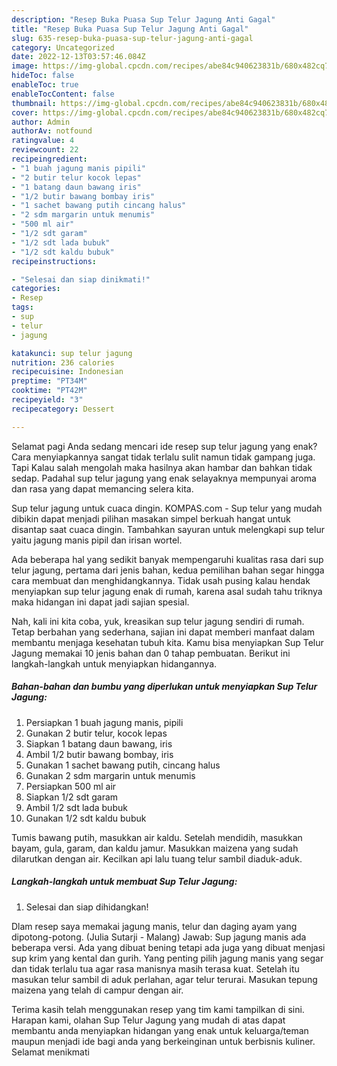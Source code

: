 ```yaml
---
description: "Resep Buka Puasa Sup Telur Jagung Anti Gagal"
title: "Resep Buka Puasa Sup Telur Jagung Anti Gagal"
slug: 635-resep-buka-puasa-sup-telur-jagung-anti-gagal
category: Uncategorized
date: 2022-12-13T03:57:46.084Z
image: https://img-global.cpcdn.com/recipes/abe84c940623831b/680x482cq70/sup-telur-jagung-foto-resep-utama.jpg
hideToc: false
enableToc: true
enableTocContent: false
thumbnail: https://img-global.cpcdn.com/recipes/abe84c940623831b/680x482cq70/sup-telur-jagung-foto-resep-utama.jpg
cover: https://img-global.cpcdn.com/recipes/abe84c940623831b/680x482cq70/sup-telur-jagung-foto-resep-utama.jpg
author: Admin
authorAv: notfound
ratingvalue: 4
reviewcount: 22
recipeingredient:
- "1 buah jagung manis pipili"
- "2 butir telur kocok lepas"
- "1 batang daun bawang iris"
- "1/2 butir bawang bombay iris"
- "1 sachet bawang putih cincang halus"
- "2 sdm margarin untuk menumis"
- "500 ml air"
- "1/2 sdt garam"
- "1/2 sdt lada bubuk"
- "1/2 sdt kaldu bubuk"
recipeinstructions:

- "Selesai dan siap dinikmati!"
categories:
- Resep
tags:
- sup
- telur
- jagung

katakunci: sup telur jagung 
nutrition: 236 calories
recipecuisine: Indonesian
preptime: "PT34M"
cooktime: "PT42M"
recipeyield: "3"
recipecategory: Dessert

---
```



Selamat pagi Anda sedang mencari ide resep sup telur jagung yang enak? Cara menyiapkannya sangat tidak terlalu sulit namun tidak gampang juga. Tapi Kalau salah mengolah maka hasilnya akan hambar dan bahkan tidak sedap. Padahal sup telur jagung yang enak selayaknya mempunyai aroma dan rasa yang dapat memancing selera kita.


Sup telur jagung untuk cuaca dingin. KOMPAS.com - Sup telur yang mudah dibikin dapat menjadi pilihan masakan simpel berkuah hangat untuk disantap saat cuaca dingin. Tambahkan sayuran untuk melengkapi sup telur yaitu jagung manis pipil dan irisan wortel.

Ada beberapa hal yang sedikit banyak mempengaruhi kualitas rasa dari sup telur jagung, pertama dari jenis bahan, kedua pemilihan bahan segar hingga cara membuat dan menghidangkannya. Tidak usah pusing kalau hendak menyiapkan sup telur jagung enak di rumah, karena asal sudah tahu triknya maka hidangan ini dapat jadi sajian spesial.


Nah, kali ini kita coba, yuk, kreasikan sup telur jagung sendiri di rumah. Tetap berbahan yang sederhana, sajian ini dapat memberi manfaat dalam membantu menjaga kesehatan tubuh kita. Kamu bisa menyiapkan Sup Telur Jagung memakai 10 jenis bahan dan 0 tahap pembuatan. Berikut ini langkah-langkah untuk menyiapkan hidangannya.

<!--inarticleads1-->

##### Bahan-bahan dan bumbu yang diperlukan untuk menyiapkan Sup Telur Jagung:

1. Persiapkan 1 buah jagung manis, pipili
1. Gunakan 2 butir telur, kocok lepas
1. Siapkan 1 batang daun bawang, iris
1. Ambil 1/2 butir bawang bombay, iris
1. Gunakan 1 sachet bawang putih, cincang halus
1. Gunakan 2 sdm margarin untuk menumis
1. Persiapkan 500 ml air
1. Siapkan 1/2 sdt garam
1. Ambil 1/2 sdt lada bubuk
1. Gunakan 1/2 sdt kaldu bubuk


Tumis bawang putih, masukkan air kaldu. Setelah mendidih, masukkan bayam, gula, garam, dan kaldu jamur. Masukkan maizena yang sudah dilarutkan dengan air. Kecilkan api lalu tuang telur sambil diaduk-aduk. 

<!--inarticleads2-->

##### Langkah-langkah untuk membuat Sup Telur Jagung:


1. Selesai dan siap dihidangkan!

Dlam resep saya memakai jagung manis, telur dan daging ayam yang dipotong-potong. (Julia Sutarji - Malang) Jawab: Sup jagung manis ada beberapa versi. Ada yang dibuat bening tetapi ada juga yang dibuat menjasi sup krim yang kental dan gurih. Yang penting pilih jagung manis yang segar dan tidak terlalu tua agar rasa manisnya masih terasa kuat. Setelah itu masukan telur sambil di aduk perlahan, agar telur terurai. Masukan tepung maizena yang telah di campur dengan air. 

Terima kasih telah menggunakan resep yang tim kami tampilkan di sini. Harapan kami, olahan Sup Telur Jagung yang mudah di atas dapat membantu anda menyiapkan hidangan yang enak untuk keluarga/teman maupun menjadi ide bagi anda yang berkeinginan untuk berbisnis kuliner. Selamat menikmati

